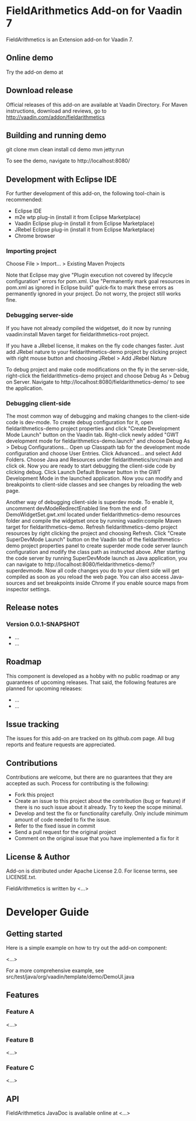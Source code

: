 # FieldArithmetics Add-on for Vaadin 7

FieldArithmetics is an Extension add-on for Vaadin 7.

## Online demo

Try the add-on demo at <url of the online demo>

## Download release

Official releases of this add-on are available at Vaadin Directory. For Maven instructions, download and reviews, go to http://vaadin.com/addon/fieldarithmetics

## Building and running demo

git clone <url of the FieldArithmetics repository>
mvn clean install
cd demo
mvn jetty:run

To see the demo, navigate to http://localhost:8080/

## Development with Eclipse IDE

For further development of this add-on, the following tool-chain is recommended:
- Eclipse IDE
- m2e wtp plug-in (install it from Eclipse Marketplace)
- Vaadin Eclipse plug-in (install it from Eclipse Marketplace)
- JRebel Eclipse plug-in (install it from Eclipse Marketplace)
- Chrome browser

### Importing project

Choose File > Import... > Existing Maven Projects

Note that Eclipse may give "Plugin execution not covered by lifecycle configuration" errors for pom.xml. Use "Permanently mark goal resources in pom.xml as ignored in Eclipse build" quick-fix to mark these errors as permanently ignored in your project. Do not worry, the project still works fine. 

### Debugging server-side

If you have not already compiled the widgetset, do it now by running vaadin:install Maven target for fieldarithmetics-root project.

If you have a JRebel license, it makes on the fly code changes faster. Just add JRebel nature to your fieldarithmetics-demo project by clicking project with right mouse button and choosing JRebel > Add JRebel Nature

To debug project and make code modifications on the fly in the server-side, right-click the fieldarithmetics-demo project and choose Debug As > Debug on Server. Navigate to http://localhost:8080/fieldarithmetics-demo/ to see the application.

### Debugging client-side

The most common way of debugging and making changes to the client-side code is dev-mode. To create debug configuration for it, open fieldarithmetics-demo project properties and click "Create Development Mode Launch" button on the Vaadin tab. Right-click newly added "GWT development mode for fieldarithmetics-demo.launch" and choose Debug As > Debug Configurations... Open up Classpath tab for the development mode configuration and choose User Entries. Click Advanced... and select Add Folders. Choose Java and Resources under fieldarithmetics/src/main and click ok. Now you are ready to start debugging the client-side code by clicking debug. Click Launch Default Browser button in the GWT Development Mode in the launched application. Now you can modify and breakpoints to client-side classes and see changes by reloading the web page. 

Another way of debugging client-side is superdev mode. To enable it, uncomment devModeRedirectEnabled line from the end of DemoWidgetSet.gwt.xml located under fieldarithmetics-demo resources folder and compile the widgetset once by running vaadin:compile Maven target for fieldarithmetics-demo. Refresh fieldarithmetics-demo project resources by right clicking the project and choosing Refresh. Click "Create SuperDevMode Launch" button on the Vaadin tab of the fieldarithmetics-demo project properties panel to create superder mode code server launch configuration and modify the class path as instructed above. After starting the code server by running SuperDevMode launch as Java application, you can navigate to http://localhost:8080/fieldarithmetics-demo/?superdevmode. Now all code changes you do to your client side will get compiled as soon as you reload the web page. You can also access Java-sources and set breakpoints inside Chrome if you enable source maps from inspector settings. 

 
## Release notes

### Version 0.0.1-SNAPSHOT
- ...
- ...

## Roadmap

This component is developed as a hobby with no public roadmap or any guarantees of upcoming releases. That said, the following features are planned for upcoming releases:
- ...
- ...

## Issue tracking

The issues for this add-on are tracked on its github.com page. All bug reports and feature requests are appreciated. 

## Contributions

Contributions are welcome, but there are no guarantees that they are accepted as such. Process for contributing is the following:
- Fork this project
- Create an issue to this project about the contribution (bug or feature) if there is no such issue about it already. Try to keep the scope minimal.
- Develop and test the fix or functionality carefully. Only include minimum amount of code needed to fix the issue.
- Refer to the fixed issue in commit
- Send a pull request for the original project
- Comment on the original issue that you have implemented a fix for it

## License & Author

Add-on is distributed under Apache License 2.0. For license terms, see LICENSE.txt.

FieldArithmetics is written by <...>

# Developer Guide

## Getting started

Here is a simple example on how to try out the add-on component:

<...>

For a more comprehensive example, see src/test/java/org/vaadin/template/demo/DemoUI.java

## Features

### Feature A

<...>

### Feature B

<...>

### Feature C

<...>

## API

FieldArithmetics JavaDoc is available online at <...>